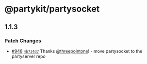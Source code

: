 # @partykit/partysocket

## 1.1.3

### Patch Changes

- [#948](https://github.com/partykit/partykit/pull/948) [`4b734d7`](https://github.com/partykit/partykit/commit/4b734d70f0bdf15eedff3b9f407e15e3d820f8f1) Thanks [@threepointone](https://github.com/threepointone)! - move partysocket to the partyserver repo
